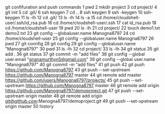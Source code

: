 git confifuration and push commands
    1  pwd
    2  mkdir project
    3  cd project/
    4  git init
    5   cd .git/
    6  ssh keygen
    7  cd ..
    8  ssh keygen
    9  ssh -keygen
   10  ssh-keygen
   11  ls -lh
   12  cd .git/
   13  ls -lh
   14  ls -a
   15  cd /home/cloudshell-user/.ssh/id_rsa.pub
   16  cd /home/cloudshell-user/.ssh
   17  cat id_rsa.pub
   18  cd /home/cloudshell-user
   19  pwd
   20  ls -lh
   21  cd project/
   22  touch demo1.txt demo2.txt
   23  git config --globaluser.name Manogna8797
   24  cd /home/cloudshell-user
   25  git config --globaluser.name Manogna8797
   26  pwd
   27  git connfig
   28  git config
   29  git config --globaluser.name "Manogna8797"
   30  pwd
   31  ls -lh
   32  cd project/
   33  ls -lh
   34  git status
   35  git add .
   36  git status
   37  git commit -m "add files"
   38  git config --global user.email "gnanamurthyn5@gmail.com"
   39  git config --global user.name "Manogna8797"
   40  git commit -m "add files"
   41  git push 
   42  git push https://github.com/Manogna8797
   43  git push --set-upstream https://github.com/Manogna8797 master
   44  git remote add master https://github.com/users/Manogna8797/projects/
   45  git push --set-upstream https://github.com/Manogna8797 master
   46  git remote add origin https://github.com/Manogna8797/demoproject.git
   47  git push --set-upstream origin master
   48  git remote add origin git@github.com:Manogna8797/demoproject.git
   49  git push --set-upstream origin master
   50  history
